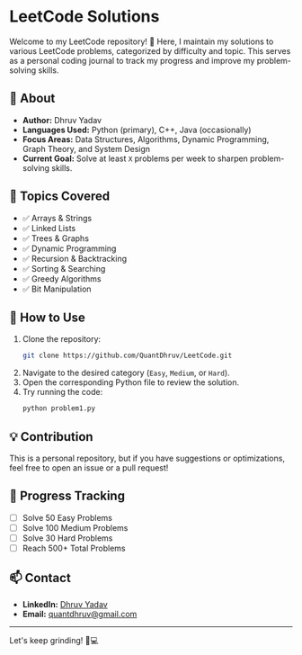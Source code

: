 # LeetCode Solutions

Welcome to my LeetCode repository! 🚀 Here, I maintain my solutions to various LeetCode problems, categorized by difficulty and topic. This serves as a personal coding journal to track my progress and improve my problem-solving skills.

## 📝 About
- **Author:** Dhruv Yadav
- **Languages Used:** Python (primary), C++, Java (occasionally)
- **Focus Areas:** Data Structures, Algorithms, Dynamic Programming, Graph Theory, and System Design
- **Current Goal:** Solve at least `X` problems per week to sharpen problem-solving skills.

## 📌 Topics Covered
- ✅ Arrays & Strings
- ✅ Linked Lists
- ✅ Trees & Graphs
- ✅ Dynamic Programming
- ✅ Recursion & Backtracking
- ✅ Sorting & Searching
- ✅ Greedy Algorithms
- ✅ Bit Manipulation

## 🚀 How to Use
1. Clone the repository:
   ```sh
   git clone https://github.com/QuantDhruv/LeetCode.git
   ```
2. Navigate to the desired category (`Easy`, `Medium`, or `Hard`).
3. Open the corresponding Python file to review the solution.
4. Try running the code:
   ```sh
   python problem1.py
   ```

## 💡 Contribution
This is a personal repository, but if you have suggestions or optimizations, feel free to open an issue or a pull request!

## 🎯 Progress Tracking
- [ ] Solve 50 Easy Problems
- [ ] Solve 100 Medium Problems
- [ ] Solve 30 Hard Problems
- [ ] Reach 500+ Total Problems

## 📫 Contact
- **LinkedIn:** [Dhruv Yadav](https://www.linkedin.com/in/dhruv-yadav-a2b410284)
- **Email:** quantdhruv@gmail.com

---

Let's keep grinding! 🚀💻


